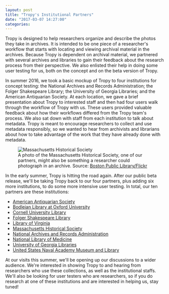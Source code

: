 ```yaml
---
layout: post
title: "Tropy's Institutional Partners"
date: "2017-03-07 14:27:00"
categories:
---
```


Tropy is designed to help researchers organize and describe the photos they take in archives. It is intended to be one piece of a researcher's workflow that starts with locating and viewing archival material in the archives. Because Tropy is dependent on archival material, we partnered with several archives and libraries to gain their feedback about the research process from their perspective. We also enlisted their help in doing some user testing for us, both on the concept and on the beta version of Tropy.



In summer 2016, we took a basic mockup of Tropy to four institutions for concept testing: the National Archives and Records Administration; the Folger Shakespeare Library; the University of Georgia Libraries; and the American Antiquarian Society. At each location, we gave a brief presentation about Tropy to interested staff and then had four users walk through the workflow of Tropy with us. These users provided valuable feedback about how their workflows differed from the Tropy team's process. We also sat down with staff from each institution to talk about metadata. Tropy is meant to encourage researchers to collect and use metadata responsibly, so we wanted to hear from archivists and librarians about how to take advantage of the work that they have already done with metadata.

<figure><img src="https://c1.staticflickr.com/6/5271/5912764039_c7c4581e2d_b.jpg" alt="Massachusetts Historical Society"><figcaption>A photo of the Massachusetts Historical Society, one of our partners, might also be something a researcher could photograph in an archive. Source: <a href="https://www.flickr.com/photos/boston_public_library/">Boston Public Library/Flickr</a></figcaption></figure>

In the early summer, Tropy is hitting the road again. After our public beta release, we'll be taking Tropy back to our four partners, plus adding six more institutions, to do some more intensive user testing. In total, our ten partners are these institutions:

- [American Antiquarian Society](http://www.americanantiquarian.org/)
- [Bodleian Library at Oxford University](http://www.bodleian.ox.ac.uk/)
- [Cornell University Library](https://www.library.cornell.edu/)
- [Folger Shakespeare Library](http://www.folger.edu/)
- [Library of Virginia](http://www.lva.virginia.gov/)
- [Massachusetts Historical Society](https://www.masshist.org/)
- [National Archives and Records Administration](https://www.archives.gov/)
- [National Library of Medicine](https://www.nlm.nih.gov/)
- [University of Georgia Libraries](http://www.libs.uga.edu/)
- [United States Naval Academy Museum and Library](https://www.usna.edu/Museum/)

At our visits this summer, we'll be opening up our discussions to a wider audience. We're interested in showing Tropy to and hearing from researchers who use these collections, as well as the institutional staffs. We'll also be looking for user testers who are researchers, so if you do research at one of these institutions and are interested in helping us, stay tuned!
